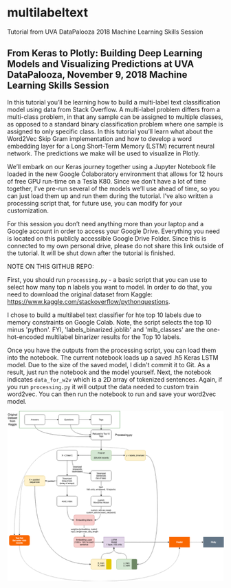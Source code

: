 # multilabeltext
Tutorial from UVA DataPalooza 2018 Machine Learning Skills Session 

<h2>From Keras to Plotly: Building Deep Learning Models and Visualizing Predictions at UVA DataPalooza, November 9, 2018 Machine Learning Skills Session</h2>

In this tutorial you’ll be learning how to build a multi-label text classification model using data from Stack Overflow.  A multi-label problem differs from a multi-class problem, in that any sample can be assigned to multiple classes, as opposed to a standard binary classification problem where one sample is assigned to only specific class. In this tutorial you’ll learn what about the Word2Vec Skip Gram implementation and how to develop a word embedding layer for a Long Short-Term Memory (LSTM) recurrent neural network. The predictions we make will be used to visualize in Plotly.

We’ll embark on our Keras journey together using a Jupyter Notebook file loaded in the new Google Colaboratory environment that allows for 12 hours of free GPU run-time on a Tesla K80.  Since we don’t have a lot of time together, I’ve pre-run several of the models we’ll use ahead of time, so you can just load them up and run them during the tutorial.  I’ve also written a processing script that, for future use, you can modify for your customization.

For this session you don’t need anything more than your laptop and a Google account in order to access your Google Drive.  Everything you need is located on this publicly accessible Google Drive Folder. Since this is connected to my own personal drive, please do not share this link outside of the tutorial. It will be shut down after the tutorial is finished.  

NOTE ON THIS GITHUB REPO: 

First, you should run `processing.py` - a basic script that you can use to select how many top n labels you want to model. In order to do that, you need to download the original dataset from Kaggle: https://www.kaggle.com/stackoverflow/pythonquestions. 

I chose to build a multilabel text classifier for hte top 10 labels due to memory constraints on Google Colab. Note, the script selects the top 10 minus 'python'. FYI, 'labels_binarized.joblib' and 'mlb_classes' are the one-hot-encoded multilabel binarizer results for the Top 10 labels. 

Once you have the outputs from the processing script, you can load them into the notebook. The current notebook loads up a saved .h5 Keras LSTM model. Due to the size of the saved model, I didn't commit it to Git. As a result, just run the notebook and the model yourself. Next, the notebook indicates `data_for_w2v` which is a 2D array of tokenized sentences. Again, if you run `processing.py` it will output the data needed to custom train word2vec.  You can then run the notebook to run and save your word2vec model. 

![](flow.png)

